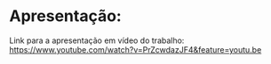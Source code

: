 # Apresentação:

Link para a apresentação em vídeo do trabalho: https://www.youtube.com/watch?v=PrZcwdazJF4&feature=youtu.be
